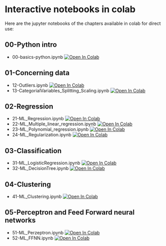 # Interactive notebooks in colab

Here are the jupyter notebooks of the chapters available in colab for direct use:

## 00-Python intro
- 00-basics-python.ipynb  [![Open In Colab](https://colab.research.google.com/assets/colab-badge.svg)](https://colab.research.google.com/github/Fjoelsak/PAP/blob/main/src/00-intro/00-basics-python.ipynb)


## 01-Concerning data

- 12-Outliers.ipynb [![Open In Colab](https://colab.research.google.com/assets/colab-badge.svg)](https://colab.research.google.com/github/Fjoelsak/PAP/blob/main/src/01-concerning%20data/12-Outliers.ipynb)
- 13-CategorialVariables_Splitting_Scaling.ipynb [![Open In Colab](https://colab.research.google.com/assets/colab-badge.svg)](https://colab.research.google.com/github/Fjoelsak/PAP/blob/main/src/01-concerning%20data/13-CategoricalVariables_Splitting_Scaling.ipynb)

## 02-Regression

- 21-ML_Regression.ipynb [![Open In Colab](https://colab.research.google.com/assets/colab-badge.svg)](https://colab.research.google.com/github/Fjoelsak/PAP/blob/main/src/02-regression/21-ML_Regression.ipynb)
- 22-ML_Multiple_linear_regression.ipynb [![Open In Colab](https://colab.research.google.com/assets/colab-badge.svg)](https://colab.research.google.com/github/Fjoelsak/PAP/blob/main/src/02-regression/22-ML_Multiple_linear_regression.ipynb)
- 23-ML_Polynomial_regression.ipynb  [![Open In Colab](https://colab.research.google.com/assets/colab-badge.svg)](https://colab.research.google.com/github/Fjoelsak/PAP/blob/main/src/02-regression/23-ML_Polynomial_regression.ipynb)
- 24-ML_Regularization.ipynb [![Open In Colab](https://colab.research.google.com/assets/colab-badge.svg)](https://colab.research.google.com/github/Fjoelsak/PAP/blob/main/src/02-regression/24-ML_Regularization.ipynb)

## 03-Classification

- 31-ML_LogisticRegression.ipynb [![Open In Colab](https://colab.research.google.com/assets/colab-badge.svg)](https://colab.research.google.com/github/Fjoelsak/PAP/blob/main/src/03-classification/31-ML_LogisticRegression.ipynb)
- 32-ML_DecisionTree.ipynb [![Open In Colab](https://colab.research.google.com/assets/colab-badge.svg)](https://colab.research.google.com/github/Fjoelsak/PAP/blob/main/src/03-classification/32-ML_DecisionTree.ipynb)

## 04-Clustering

- 41-ML_Clustering.ipynb [![Open In Colab](https://colab.research.google.com/assets/colab-badge.svg)](https://colab.research.google.com/github/Fjoelsak/PAP/blob/main/src/04-clustering/41-ML_Clustering.ipynb)

## 05-Perceptron and Feed Forward neural networks

- 51-ML_Perzeptron.ipynb [![Open In Colab](https://colab.research.google.com/assets/colab-badge.svg)](https://colab.research.google.com/github/Fjoelsak/PAP/blob/main/src/05-Perceptron_FFNN/51-ML_Perceptron.ipynb)
- 52-ML_FFNN.ipynb [![Open In Colab](https://colab.research.google.com/assets/colab-badge.svg)](https://colab.research.google.com/github/Fjoelsak/PAP/blob/main/src/05-Perceptron_FFNN/52-ML_FFNN.ipynb)